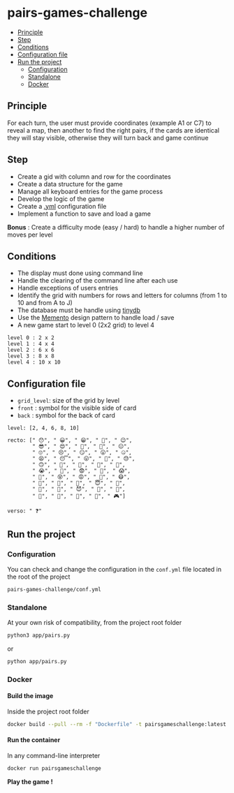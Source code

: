# pairs-games-challenge

* [Principle](#principle)
* [Step](#step)
* [Conditions](#conditions)
* [Configuration file](#configuration-file)
* [Run the project](#run-the-project)
    * [Configuration](#configuration)
    * [Standalone](#standalone)
    * [Docker](#docker)

## Principle

For each turn, the user must provide coordinates (example A1 or C7) to reveal a map, then another to find the right pairs, if the cards are identical they will stay visible, otherwise they will turn back and game continue

## Step

- Create a gid with column and row for the coordinates
- Create a data structure for the game
- Manage all keyboard entries for the game process
- Develop the logic of the game
- Create a [.yml](https://www.baeldung.com/spring-yaml) configuration file
- Implement a function to save and load a game

**Bonus** : Create a difficulty mode (easy / hard) to handle a higher number of moves per level

## Conditions
- The display must done using command line
- Handle the clearing of the command line after each use
- Handle exceptions of users entries
- Identify the grid with numbers for rows and letters for columns (from 1 to 10 and from A to J)
- The database must be handle using [tinydb](https://tinydb.readthedocs.io/en/latest/getting-started.html)
- Use the [Memento](https://refactoring.guru/design-patterns/memento/python/example) design pattern to handle load / save
- A new game start to level 0 (2x2 grid) to level 4
```
level 0 : 2 x 2
level 1 : 4 x 4
level 2 : 6 x 6
level 3 : 8 x 8
level 4 : 10 x 10
```

## Configuration file

- `grid_level`: size of the grid by level
- `front` : symbol for the visible side of card
- `back` : symbol for the back of card
```
level: [2, 4, 6, 8, 10]

recto: [" 😯", " 😀", " 😁", " 🤣", " 😉",
        " 😎", " 😍", " 🤗", " 🤩", " 😑",
        " 🙄", " 😣", " 😏", " 😮", " 🤐",
        " 😫", " 😴", " 😛", " 🤤", " 😓",
        " 🙃", " 🤑", " 🥵", " 🥶", " 😤",
        " 😭", " 🥳", " 😨", " 🤯", " 😱",
        " 🤪", " 😵", " 😡", " 🥺", " 😷",
        " 🤕", " 🤢", " 🤮", " 😇", " 🤠",
        " 🤥", " 🧐", " 😈", " 🤡", " 👻",
        " 🤘", " 🐍", " 🦆", " 🦁", " 🎮"]

verso: " ❓"
```

## Run the project

### Configuration
You can check and change the configuration in the `conf.yml` file located in the root of the project
```bash
pairs-games-challenge/conf.yml
```

### Standalone
At your own risk of compatibility, from the project root folder
```bash
python3 app/pairs.py
```
or
```bash
python app/pairs.py
```

### Docker

#### Build the image
Inside the project root folder
```bash
docker build --pull --rm -f "Dockerfile" -t pairsgameschallenge:latest "." 
```

#### Run the container
In any command-line interpreter
```bash
docker run pairsgameschallenge
```

**Play the game !**